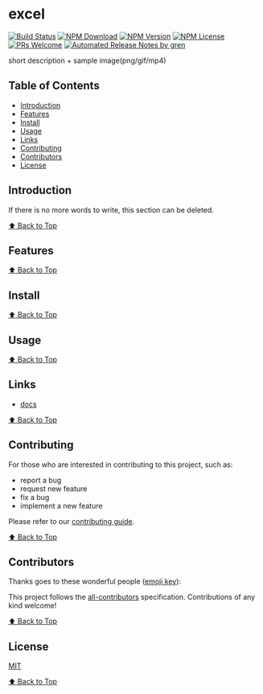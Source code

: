 # excel

[![Build Status](https://badgen.net/travis/FEComponents/excel/main)](https://travis-ci.com/FEComponents/excel)
[![NPM Download](https://badgen.net/npm/dm/@fecomponents/excel)](https://www.npmjs.com/package/@fecomponents/excel)
[![NPM Version](https://badge.fury.io/js/%40fecomponents%2Fexcel.svg)](https://www.npmjs.com/package/@fecomponents/excel)
[![NPM License](https://badgen.net/npm/license/@fecomponents/excel)](https://github.com/FEComponents/excel/blob/main/LICENSE)
[![PRs Welcome](https://img.shields.io/badge/PRs-welcome-brightgreen.svg)](https://github.com/FEComponents/excel/pulls)
[![Automated Release Notes by gren](https://img.shields.io/badge/%F0%9F%A4%96-release%20notes-00B2EE.svg)](https://github-tools.github.io/github-release-notes/)

short description + sample image(png/gif/mp4)

## Table of Contents

- [Introduction](#introduction)
- [Features](#features)
- [Install](#install)
- [Usage](#usage)
- [Links](#links)
- [Contributing](#contributing)
- [Contributors](#contributors)
- [License](#license)

## Introduction

If there is no more words to write, this section can be deleted.

[⬆ Back to Top](#table-of-contents)

## Features

[⬆ Back to Top](#table-of-contents)

## Install

[⬆ Back to Top](#table-of-contents)

## Usage

[⬆ Back to Top](#table-of-contents)

## Links

- [docs](https://FEComponents.github.io/excel/)

[⬆ Back to Top](#table-of-contents)

## Contributing

For those who are interested in contributing to this project, such as:

- report a bug
- request new feature
- fix a bug
- implement a new feature

Please refer to our [contributing guide](https://github.com/FEMessage/.github/blob/main/CONTRIBUTING.md).

[⬆ Back to Top](#table-of-contents)

## Contributors

Thanks goes to these wonderful people ([emoji key](https://allcontributors.org/docs/en/emoji-key)):

<!-- ALL-CONTRIBUTORS-LIST:START - Do not remove or modify this section -->
<!-- prettier-ignore -->
<!-- ALL-CONTRIBUTORS-LIST:END -->

This project follows the [all-contributors](https://github.com/all-contributors/all-contributors) specification. Contributions of any kind welcome!

[⬆ Back to Top](#table-of-contents)

## License

[MIT](./LICENSE)

[⬆ Back to Top](#table-of-contents)
